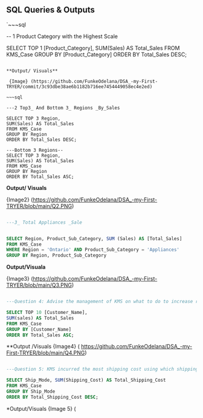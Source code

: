 ## SQL Queries & Outputs

`~~~sql

-- 1 Product Category with the Highest Scale

SELECT TOP 1 [Product_Category],
SUM(Sales) AS Total_Sales
FROM KMS_Case
GROUP BY [Product_Category]
ORDER BY Total_Sales DESC;
~~~

**Output/ Visuals**

 {Image} (https://github.com/FunkeOdelana/DSA_-my-First-TRYER/commit/3c93dbe38ae6b1182b716ee7454449058ec4e2ed)

~~~sql

---2 Top3_ And Bottom 3_ Regions _By_Sales

SELECT TOP 3 Region,
SUM(Sales) AS Total_Sales
FROM KMS_Case
GROUP BY Region
ORDER BY Total_Sales DESC;

---Bottom 3 Regions--
SELECT TOP 3 Region,
SUM(Sales) AS Total_Sales
FROM KMS_Case
GROUP BY Region
ORDER BY Total_Sales ASC;
~~~
**Output/ Visuals**

{Image2} (https://github.com/FunkeOdelana/DSA_-my-First-TRYER/blob/main/Q2.PNG)

~~~sql

---3_ Total Appliances _Sale


SELECT Region, Product_Sub_Category, SUM (Sales) AS [Total_Sales]
FROM KMS_Case
WHERE Region = 'Ontario' AND Product_Sub_Category = 'Appliances'
GROUP BY Region, Product_Sub_Category
~~~
**Output/Visuala**

{Image3} (https://github.com/FunkeOdelana/DSA_-my-First-TRYER/blob/main/Q3.PNG)

~~~sql

---Question 4: Advise the management of KMS on what to do to increase revenue from the bottom 10 customers?--

SELECT TOP 10 [Customer_Name],
SUM(sales) AS Total_Sales
FROM KMS_Case
GROUP BY [Customer_Name]
ORDER BY Total_Sales ASC;
~~~
**Output /Visuals
{Image4} ( https://github.com/FunkeOdelana/DSA_-my-First-TRYER/blob/main/Q4.PNG)


~~~sql

---Question 5: KMS incurred the most shipping cost using which shipping method?--

SELECT Ship_Mode, SUM(Shipping_Cost) AS Total_Shipping_Cost
FROM KMS_Case
GROUP BY Ship_Mode
ORDER BY Total_Shipping_Cost DESC;
~~~
*Output/Visuals
{Image 5} (









